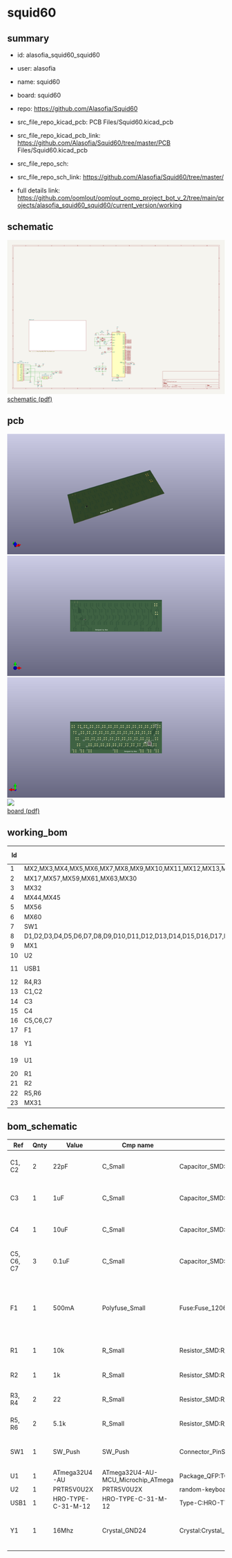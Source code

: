 # squid60
 
## summary 
* id: alasofia_squid60_squid60
* user: alasofia
* name: squid60
* board: squid60
* repo: https://github.com/Alasofia/Squid60
* src_file_repo_kicad_pcb: PCB Files/Squid60.kicad_pcb
* src_file_repo_kicad_pcb_link: https://github.com/Alasofia/Squid60/tree/master/PCB Files/Squid60.kicad_pcb


* src_file_repo_sch: 
* src_file_repo_sch_link: https://github.com/Alasofia/Squid60/tree/master/
* full details link: https://github.com/oomlout/oomlout_oomp_project_bot_v_2/tree/main/projects/alasofia_squid60_squid60/current_version/working  

## schematic  
![](working_schematic_600.png)  
[schematic (pdf)](working_schematic.pdf)  

## pcb  
![](working_3d_600.png) 
![](working_3d_front_600.png)  
![](working_3d_back_600.png)  
![](working_600.png)  
[board (pdf)](working.pdf)  

## working_bom
| Id | Designator | Footprint | Quantity | Designation | Supplier and ref |  | None | 
| --- | --- | --- | --- | --- | --- | --- | --- | 
| 1 | MX2,MX3,MX4,MX5,MX6,MX7,MX8,MX9,MX10,MX11,MX12,MX13,MX14,MX15,MX16,MX18,MX19,MX20,MX21,MX22,MX23,MX24,MX25,MX26,MX27,MX28,MX29,MX33,MX34,MX35,MX36,MX37,MX38,MX39,MX40,MX41,MX42,MX43,MX46,MX47,MX48,MX49,MX50,MX51,MX52,MX53,MX54,MX55,MX58,MX62 | Hitek725-1U | 50 | MX-NoLED |  |  | [''] | 
| 2 | MX17,MX57,MX59,MX61,MX63,MX30 | Hitek725-1.5U | 6 | MX-NoLED |  |  | [''] | 
| 3 | MX32 | Hitek725-1.75U | 1 | MX-NoLED |  |  | [''] | 
| 4 | MX44,MX45 | Hitek725-2.25U | 2 | MX-NoLED |  |  | [''] | 
| 5 | MX56 | Hitek725-2.75U | 1 | MX-NoLED |  |  | [''] | 
| 6 | MX60 | Hitek725-7U | 1 | MX-NoLED |  |  | [''] | 
| 7 | SW1 | PinSocket_1x02_P2.00mm_Vertical | 1 | SW_Push |  |  | [''] | 
| 8 | D1,D2,D3,D4,D5,D6,D7,D8,D9,D10,D11,D12,D13,D14,D15,D16,D17,D18,D19,D20,D21,D22,D23,D24,D25,D26,D27,D28,D29,D30,D31,D32,D33,D34,D35,D36,D37,D38,D39,D40,D41,D42,D43,D44,D45,D46,D47,D48,D49,D50,D51,D52,D53,D54,D55,D56,D57,D58,D59,D60,D61 | D_SOD-123-Pretty | 61 | D_Small |  |  | [''] | 
| 9 | MX1 | Hitek725-2U | 1 | MX-NoLED |  |  | [''] | 
| 10 | U2 | SOT143B | 1 | PRTR5V0U2X |  |  | [''] | 
| 11 | USB1 | HRO-TYPE-C-31-M-12-Assembly | 1 | HRO-TYPE-C-31-M-12 |  |  | [''] | 
| 12 | R4,R3 | R_0805_2012Metric | 2 | 22 |  |  | [''] | 
| 13 | C1,C2 | C_0805_2012Metric | 2 | 22pF |  |  | [''] | 
| 14 | C3 | C_0805_2012Metric | 1 | 1uF |  |  | [''] | 
| 15 | C4 | C_0805_2012Metric | 1 | 10uF |  |  | [''] | 
| 16 | C5,C6,C7 | C_0805_2012Metric | 3 | 0.1uF |  |  | [''] | 
| 17 | F1 | Fuse_1206_3216Metric | 1 | 500mA |  |  | [''] | 
| 18 | Y1 | Crystal_SMD_3225-4Pin_3.2x2.5mm | 1 | 16Mhz |  |  | [''] | 
| 19 | U1 | TQFP-44_10x10mm_P0.8mm | 1 | ATmega32U4-AU |  |  | [''] | 
| 20 | R1 | R_0805_2012Metric | 1 | 10k |  |  | [''] | 
| 21 | R2 | R_0805_2012Metric | 1 | 1k |  |  | [''] | 
| 22 | R5,R6 | R_0805_2012Metric | 2 | 5.1k |  |  | [''] | 
| 23 | MX31 | Hitek725-BigAssEnter | 1 | MX-NoLED |  |  | [''] | 


## bom_schematic
| Ref | Qnty | Value | Cmp name | Footprint | Description | Vendor | DNP | 
| --- | --- | --- | --- | --- | --- | --- | --- | 
| C1, C2 | 2 | 22pF | C_Small | Capacitor_SMD:C_0805_2012Metric | Unpolarized capacitor, small symbol |  |  | 
| C3 | 1 | 1uF | C_Small | Capacitor_SMD:C_0805_2012Metric | Unpolarized capacitor, small symbol |  |  | 
| C4 | 1 | 10uF | C_Small | Capacitor_SMD:C_0805_2012Metric | Unpolarized capacitor, small symbol |  |  | 
| C5, C6, C7 | 3 | 0.1uF | C_Small | Capacitor_SMD:C_0805_2012Metric | Unpolarized capacitor, small symbol |  |  | 
| F1 | 1 | 500mA | Polyfuse_Small | Fuse:Fuse_1206_3216Metric | Resettable fuse, polymeric positive temperature coefficient, small symbol |  |  | 
| R1 | 1 | 10k | R_Small | Resistor_SMD:R_0805_2012Metric | Resistor, small symbol |  |  | 
| R2 | 1 | 1k | R_Small | Resistor_SMD:R_0805_2012Metric | Resistor, small symbol |  |  | 
| R3, R4 | 2 | 22 | R_Small | Resistor_SMD:R_0805_2012Metric | Resistor, small symbol |  |  | 
| R5, R6 | 2 | 5.1k | R_Small | Resistor_SMD:R_0805_2012Metric | Resistor, small symbol |  |  | 
| SW1 | 1 | SW_Push | SW_Push | Connector_PinSocket_2.00mm:PinSocket_1x02_P2.00mm_Vertical | Push button switch, generic, two pins |  |  | 
| U1 | 1 | ATmega32U4-AU | ATmega32U4-AU-MCU_Microchip_ATmega | Package_QFP:TQFP-44_10x10mm_P0.8mm |  |  |  | 
| U2 | 1 | PRTR5V0U2X | PRTR5V0U2X | random-keyboard-parts:SOT143B |  |  |  | 
| USB1 | 1 | HRO-TYPE-C-31-M-12 | HRO-TYPE-C-31-M-12 | Type-C:HRO-TYPE-C-31-M-12-Assembly |  |  |  | 
| Y1 | 1 | 16Mhz | Crystal_GND24 | Crystal:Crystal_SMD_3225-4Pin_3.2x2.5mm | Four pin crystal, GND on pins 2 and 4 |  |  | 




